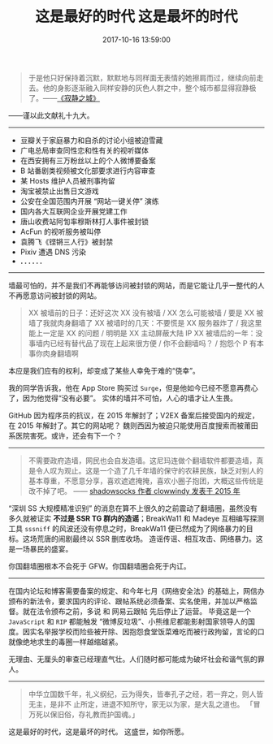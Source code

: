 ﻿---
title: 这是最好的时代 这是最坏的时代
categories:
  - 自言语
date: 2017-10-16 13:59:00
updated: 2017-10-16 13:59:00
thumbnail: https://s.nfz.yecdn.com/img/thumbnails/the-prosperous-china-as-you-wish.jpg!blogth
license: 本文严格禁止转载
---

> 于是他只好保持着沉默，默默地与同样面无表情的她擦肩而过，继续向前走去。他的身影逐渐融入同样安静的灰色人群之中，整个城市都显得寂静极了。——[《寂静之城》](https://blog.nfz.moe/archives/the-silence-city.html)

——谨以此文献礼十九大。

<!-- more -->

-----

- 豆瓣关于家庭暴力和自杀的讨论小组被迫雪藏
- 广电总局审查同性恋和性有关的视听媒体
- 在西安拥有三万粉丝以上的个人微博要备案
- B 站番剧类视频被文化部要求进行内容审查
- 某 Hosts 维护人员被刑事拘留
- 淘宝被禁止出售日文游戏
- 公安在全国范围内开展 “网站一键关停” 演练
- 国内各大互联网企业开展党建工作
- 唐山收费站阿訇率穆斯林打人事件被封锁
- AcFun 的视听服务被叫停
- 袁腾飞《铿锵三人行》被封禁
- Pixiv 遭遇 DNS 污染
- **. . . . . .**

-----

墙最可怕的，并不是我们不再能够访问被封锁的网站，而是它能让几乎一整代的人不再愿意访问被封锁的网站。

> XX 被墙前的日子：还好这次 XX 没有被墙 / XX 怎么可能被墙 / 要是 XX 被墙了我就肉身翻墙了
> XX 被墙时的几天：不要慌是 XX 服务器炸了 / 我这里能上一定是 XX 的问题 / 明明是 XX 主动屏蔽大陆 IP
> XX 被墙后的一年：没事墙内已经有替代品了现在上起来很方便 / 你不会翻墙吗？ / 抱怨个 P 有本事你肉身翻墙啊

本应是我们应有的权利，却变成了某些人幸免于难的“侥幸”。

我的同学告诉我，他在 App Store 购买过 `Surge`，但是他如今已经不愿意再费心了，因为他觉得“没有必要”。
实体的墙并不可怕，人心的墙才让人生畏。

GitHub 因为程序员的抗议，在 2015 年解封了；V2EX 备案后接受国内的规定，在 2015 年解封了。其它的网站呢？
魏则西因为被迫只能使用百度搜索而被莆田系医院害死。或许，还会有下一个？

------

> 不需要政府造墙，网民也会自发造墙。这尼玛连做个翻墙软件都要造墙，真是令人叹为观止。这是一个造了几千年墙的保守的农耕民族，缺乏对别人的基本尊重，不愿意分享，喜欢遮遮掩掩，喜欢小圈子抱团，大概这些传统是改不掉了吧。
> —— [shadowsocks 作者 clowwindy 发表于 2015 年](https://github.com/shadowsocks/shadowsocks-windows/issues/293#issuecomment-132253168)

“深圳 SS 大规模精准识别” 的消息在算不上很久的之前震动了翻墙圈，虽然没有多久就被证实 **不过是 SSR TG 群内的造谣**；BreakWa11 和 Madeye 互相编写探测工具 `sssniff` 的风波还没有停息之时，BreakWa11 便已然成为了网络暴力的目标。这场荒唐的闹剧最终以 SSR 删库收场。
造谣传谣、相互攻击、网络暴力。这是一场暴民的盛宴。

你国翻墙圈根本不会死于 GFW。你国翻墙圈会死于内讧。

------

在国内论坛和博客需要备案的规定、和今年七月《网络安全法》的基础上，网信办颁布的新法令，要求国内的评论、跟帖系统必须备案、实名使用，并加以严格监督。就在法令颁布之前，多说 和 网易云跟帖 先后停止了运营。
毕竟这是一个 `JavaScript` 和 `RIP` 都能触发 “微博反垃圾”、小熊维尼都能影射国家领导人的国度。因实名举报学校而险些被开除、因抱怨食堂饭菜难吃而被行政拘留，言论的口就像绝地求生的毒圈一样越缩越紧。

无理由、无厘头的审查已经理直气壮。人们随时都可能成为破坏社会和谐气氛的罪人。

------

> 中华立国数千年，礼义纲纪，云为得失，皆奉孔子之经，若一弃之，则人皆无主，是非不 止所定，进退不知所守，家无以为家，是大乱之道也。
> 「冒万死以保旧俗，存礼教而护国魂。」

这是最好的时代，这是最坏的时代。
这盛世，如你所愿。
